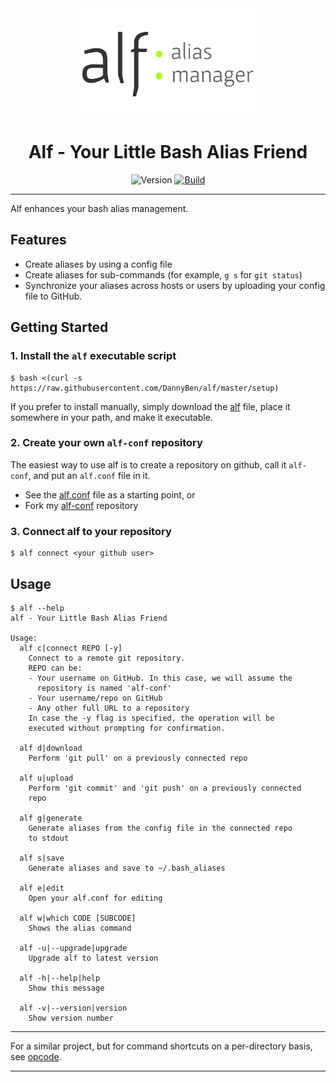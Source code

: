 <div align='center'>
<img src='alf-logo.svg' width=300>

Alf - Your Little Bash Alias Friend
==================================================

![Version](https://img.shields.io/badge/version-0.3.1-blue.svg)
[![Build](https://img.shields.io/travis/DannyBen/alf.svg)](https://travis-ci.org/DannyBen/alf)

</div>

---

Alf enhances your bash alias management.

Features
--------------------------------------------------

- Create aliases by using a config file
- Create aliases for sub-commands (for example, `g s` for `git status`)
- Synchronize your aliases across hosts or users by uploading your 
  config file to GitHub.


Getting Started
--------------------------------------------------

### 1. Install the `alf` executable script

    $ bash <(curl -s https://raw.githubusercontent.com/DannyBen/alf/master/setup)

If you prefer to install manually, simply download the [alf](/alf) file,
place it somewhere in your path, and make it executable.

### 2. Create your own `alf-conf` repository  

The easiest way to use alf is to create a repository on github, call it 
`alf-conf`, and put an `alf.conf` file in it.

- See the [alf.conf](alf.conf) file as a starting point, or
- Fork my [alf-conf][conf] repository

### 3. Connect alf to your repository

    $ alf connect <your github user>


Usage
--------------------------------------------------

```
$ alf --help
alf - Your Little Bash Alias Friend

Usage:
  alf c|connect REPO [-y]
    Connect to a remote git repository.
    REPO can be:
    - Your username on GitHub. In this case, we will assume the
      repository is named 'alf-conf'
    - Your username/repo on GitHub
    - Any other full URL to a repository
    In case the -y flag is specified, the operation will be
    executed without prompting for confirmation.

  alf d|download
    Perform 'git pull' on a previously connected repo

  alf u|upload
    Perform 'git commit' and 'git push' on a previously connected
    repo

  alf g|generate
    Generate aliases from the config file in the connected repo
    to stdout

  alf s|save
    Generate aliases and save to ~/.bash_aliases

  alf e|edit
    Open your alf.conf for editing

  alf w|which CODE [SUBCODE]
    Shows the alias command

  alf -u|--upgrade|upgrade
    Upgrade alf to latest version

  alf -h|--help|help
    Show this message

  alf -v|--version|version
    Show version number
```

---

For a similar project, but for command shortcuts on a per-directory basis, 
see [opcode][opcode].


---

[conf]: https://github.com/DannyBen/alf-conf
[opcode]: https://github.com/DannyBen/opcode
